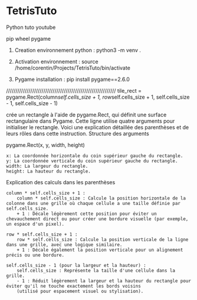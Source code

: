 # TetrisTuto
Python tuto youtube 


pip 
wheel
pygame


1. Creation environnement python : python3 -m venv .

2. Activation environnement : source /home/corentin/Projects/TetrisTuto/bin/activate

3. Pygame installation : pip install pygame==2.6.0







///////////////////////////////////////////////////////////
tile_rect = pygame.Rect(column*self.cells_size + 1, row*self.cells_size + 1, self.cells_size - 1, self.cells_size - 1)

crée un rectangle à l'aide de pygame.Rect, qui définit une surface rectangulaire dans Pygame. Cette ligne utilise quatre arguments pour initialiser le rectangle. 
Voici une explication détaillée des parenthèses et de leurs rôles dans cette instruction.
Structure des arguments

pygame.Rect(x, y, width, height)

    x: La coordonnée horizontale du coin supérieur gauche du rectangle.
    y: La coordonnée verticale du coin supérieur gauche du rectangle.
    width: La largeur du rectangle.
    height: La hauteur du rectangle.

Explication des calculs dans les parenthèses

    column * self.cells_size + 1 :
        column * self.cells_size : Calcule la position horizontale de la colonne dans une grille où chaque cellule a une taille définie par self.cells_size.
        + 1 : Décale légèrement cette position pour éviter un chevauchement direct ou pour créer une bordure visuelle (par exemple, un espace d'un pixel).

    row * self.cells_size + 1 :
        row * self.cells_size : Calcule la position verticale de la ligne dans une grille, avec une logique similaire.
        + 1 : Décale également la position verticale pour un alignement précis ou une bordure.

    self.cells_size - 1 (pour la largeur et la hauteur) :
        self.cells_size : Représente la taille d'une cellule dans la grille.
        - 1 : Réduit légèrement la largeur et la hauteur du rectangle pour éviter qu'il ne touche exactement les bords voisins 
        (utilisé pour espacement visuel ou stylisation).